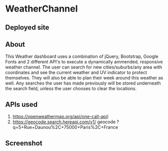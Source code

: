# WeatherChannel

## Deployed site

## About

This Weather dashboard uses a combination of jQuery, Bootstrap, Google Fonts and 2 different API's to execute a dynamically ammended, responsive weather channel.
The user can search for new cities/suburbs/any area with coordinates and see the current weather and UV indicator to protect themselves. They will also be able to plan their week around this weather as well.
Any searches the user has made previously will be stored underneath the search field, unless the user chooses to clear the locations.

## APIs used

1. https://openweathermap.org/api/one-call-api)
2. https://geocode.search.hereapi.com/v1/
    geocode
    ?q=5+Rue+Daunou%2C+75000+Paris%2C+France

## Screenshot
